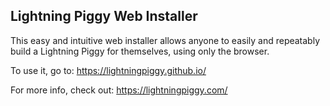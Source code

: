 ## Lightning Piggy Web Installer

This easy and intuitive web installer allows anyone to easily and repeatably build a Lightning Piggy for themselves, using only the browser.

To use it, go to: https://lightningpiggy.github.io/

For more info, check out: https://lightningpiggy.com/
